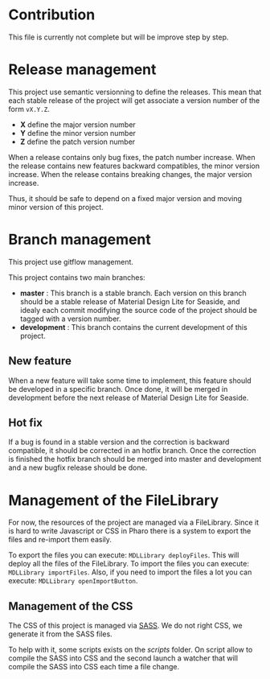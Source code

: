 # Contribution

This file is currently not complete but will be improve step by step.

# Release management

This project use semantic versionning to define the releases. This mean that each stable release of the project will get associate a version number of the form `vX.Y.Z`. 

- **X** define the major version number
- **Y** define the minor version number 
- **Z** define the patch version number

When a release contains only bug fixes, the patch number increase. When the release contains new features backward compatibles, the minor version increase. When the release contains breaking changes, the major version increase. 

Thus, it should be safe to depend on a fixed major version and moving minor version of this project.

# Branch management 

This project use gitflow management.

This project contains two main branches:
- **master** : This branch is a stable branch. Each version on this branch should be a stable release of Material Design Lite for Seaside, and idealy each commit modifying the source code of the project should be tagged with a version number.
- **development** : This branch contains the current development of this project. 

## New feature 

When a new feature will take some time to implement, this feature should be developed in a specific branch. Once done, it will be merged in development before the next release of Material Design Lite for Seaside.

## Hot fix

If a bug is found in a stable version and the correction is backward compatible, it should be corrected in an hotfix branch. Once the correction is finished the hotfix branch should be merged into master and development and a new bugfix release should be done.

# Management of the FileLibrary

For now, the resources of the project are managed via a FileLibrary. Since it is hard to write Javascript or CSS in Pharo there is a system to export the files and re-import them easily.

To export the files you can execute: `MDLLibrary deployFiles`. This will deploy all the files of the FileLibrary.
To import the files you can execute: `MDLLibrary importFiles`. Also, if you need to import the files a lot you can execute: `MDLLibrary openImportButton`.

## Management of the CSS

The CSS of this project is managed via [SASS](http://sass-lang.com/). We do not right CSS, we generate it from the SASS files.

To help with it, some scripts exists on the *scripts* folder. On script allow to compile the SASS into CSS and the second launch a watcher that will compile the SASS into CSS each time a file change.
 
